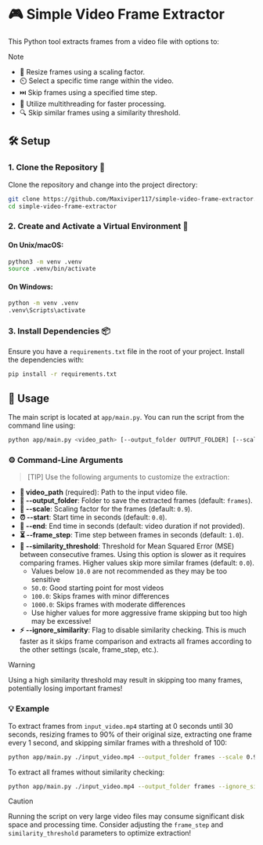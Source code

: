 # 🎮 Simple Video Frame Extractor

This Python tool extracts frames from a video file with options to:

> [!NOTE]
> - 🎨 Resize frames using a scaling factor.
> - ⏲️ Select a specific time range within the video.
> - ⏭️ Skip frames using a specified time step.
> - 🚀 Utilize multithreading for faster processing.
> - 🔍 Skip similar frames using a similarity threshold.

## 🛠️ Setup

### 1. Clone the Repository 💞
Clone the repository and change into the project directory:

```bash
git clone https://github.com/Maxiviper117/simple-video-frame-extractor.git
cd simple-video-frame-extractor
```

### 2. Create and Activate a Virtual Environment 🌟

#### On Unix/macOS:
```bash
python3 -m venv .venv
source .venv/bin/activate
```

#### On Windows:
```bash
python -m venv .venv
.venv\Scripts\activate
```

### 3. Install Dependencies 📦
Ensure you have a `requirements.txt` file in the root of your project. Install the dependencies with:

```bash
pip install -r requirements.txt
```

## 🚀 Usage

The main script is located at `app/main.py`. You can run the script from the command line using:

```bash
python app/main.py <video_path> [--output_folder OUTPUT_FOLDER] [--scale SCALE] [--start START] [--end END] [--frame_step FRAME_STEP] [--similarity_threshold SIMILARITY_THRESHOLD] [--ignore_similarity]
```

### ⚙️ Command-Line Arguments

> [TIP]
> Use the following arguments to customize the extraction:

- **📁 video_path** (required): Path to the input video file.
- **📂 --output_folder**: Folder to save the extracted frames (default: `frames`).
- **📏 --scale**: Scaling factor for the frames (default: `0.9`).
- **⏰ --start**: Start time in seconds (default: `0.0`).
- **🏁 --end**: End time in seconds (default: video duration if not provided).
- **⏳ --frame_step**: Time step between frames in seconds (default: `1.0`).
- **🎯 --similarity_threshold**: Threshold for Mean Squared Error (MSE) between consecutive frames. Using this option is slower as it requires comparing frames. Higher values skip more similar frames (default: `0.0`).
  - Values below `10.0` are not recommended as they may be too sensitive
  - `50.0`: Good starting point for most videos
  - `100.0`: Skips frames with minor differences
  - `1000.0`: Skips frames with moderate differences
  - Use higher values for more aggressive frame skipping but too high may be excessive!
- **⚡ --ignore_similarity**: Flag to disable similarity checking. This is much faster as it skips frame comparison and extracts all frames according to the other settings (scale, frame_step, etc.).

> [!WARNING]
> Using a high similarity threshold may result in skipping too many frames, potentially losing important frames!

### 💡 Example

To extract frames from `input_video.mp4` starting at 0 seconds until 30 seconds, resizing frames to 90% of their original size, extracting one frame every 1 second, and skipping similar frames with a threshold of 100:

```bash
python app/main.py ./input_video.mp4 --output_folder frames --scale 0.9 --start 0 --end 30 --frame_step 1 --similarity_threshold 100
```

To extract all frames without similarity checking:

```bash
python app/main.py ./input_video.mp4 --output_folder frames --ignore_similarity
```

> [!CAUTION]
> Running the script on very large video files may consume significant disk space and processing time. Consider adjusting the `frame_step` and `similarity_threshold` parameters to optimize extraction!


